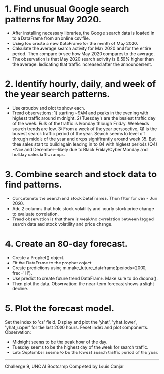 # 1. Find unusual Google search patterns for May 2020.
- After installing necessary libraries, the Google search data is loaded in to a DataFrame from an online csv file.
- Using loc create a new DataFrame for the month of May 2020.
- Calculate the average search activity for May 2020 and for the entire period.  Then compare to see how May 2020 compares to the average.
- The observation is that May 2020 search activity is 8.56% higher than the average.  Indicating that traffic increased after the announcement. 

# 2. Identify hourly, daily, and week of the year search patterns.
- Use groupby and plot to show each.
- Trend observations:
            1) starting ~9AM and peaks in the evening with highest traffic around midnight.
            2) Tuesday's are the busiest traffic day of the week.  Bulk of the traffic is Monday through Friday.  Weekends search trends are low.
            3) From a week of the year perspective, Q1 is the busiest search traffic period of the year.  Search seems to level off through middle of the year and drops significantly around week 35.  But then sales start to build again leading in to Q4 with highest periods (Q4) ~Nov and December--likely due to Black Friday/Cyber Monday and holiday sales taffic ramps.

# 3. Combine search and stock data to find patterns.
- Concatenate the search and stock DataFrames.  Then filter for Jan - Jun 2020.
- Add 2 columns that hold stock volatility and hourly stock price change to evaluate correlation.
- Trend observation is that there is weak/no correlation between lagged search data and stock volatility and price change.

# 4. Create an 80-day forecast.
- Create a Prophet() object.
- Fit the DataFrame to the prophet object.
- Create predictions using m.make_future_dataframe(periods=2000, freq='H').
- Use predict to create future trend DataFrame.  Make sure to do dropna().
- Then plot the data.
Observation: the near-term forecast shows a slight decline.

# 5. Plot the forecast model.
Set the index to 'ds' field.
Display and plot the 'yhat', 'yhat_lower', 'yhat_upper' for the last 2000 hours.
Reset index and plot components.
Observation:
- Midnight seems to be the peak hour of the day.
- Tuesday seems to be the highest day of the week for search traffic.
- Late September seems to be the lowest search traffic period of the year.

---
Challenge 9, UNC AI Bootcamp
Completed by Louis Canjar

